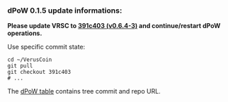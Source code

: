 ### dPoW 0.1.5 update informations:

<b>Please update VRSC to [391c403 (v0.6.4-3)](https://github.com/VerusCoin/VerusCoin/tree/391c403814d25434b75cd3a82e1d79dfeb8ab0eb) and continue/restart dPoW operations.</b>

Use specific commit state:
```shell
cd ~/VerusCoin
git pull
git checkout 391c403
# ...
```

The [dPoW table](https://github.com/KomodoPlatform/dPoW#dpow-asset-status) contains tree commit and repo URL. 
